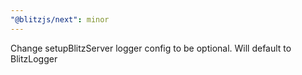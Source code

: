 ```yaml
---
"@blitzjs/next": minor
---
```


Change setupBlitzServer logger config to be optional. Will default to BlitzLogger
